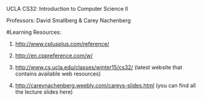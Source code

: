UCLA CS32: Introduction to Computer Science II

Professors: David Smallberg & Carey Nachenberg

#Learning Resources: 

1. http://www.cplusplus.com/reference/

2. http://en.cppreference.com/w/

3. http://www.cs.ucla.edu/classes/winter15/cs32/ (latest website that contains available web resources)

4. http://careynachenberg.weebly.com/careys-slides.html (you can find all the lecture slides here)
